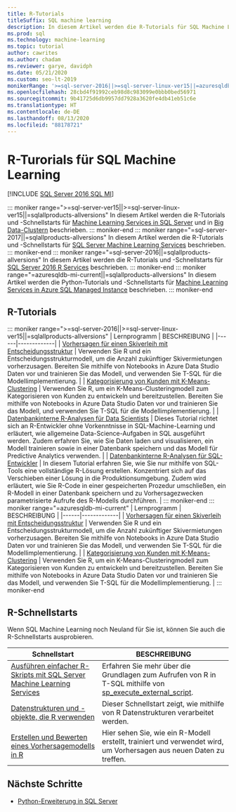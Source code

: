 ```yaml
---
title: R-Tutorials
titleSuffix: SQL machine learning
description: In diesem Artikel werden die R-Tutorials für SQL Machine Learning aufgeführt. Erfahren Sie, wie Sie Skripts ausführen und Machine Learning-Modelle erstellen.
ms.prod: sql
ms.technology: machine-learning
ms.topic: tutorial
author: cawrites
ms.author: chadam
ms.reviewer: garye, davidph
ms.date: 05/21/2020
ms.custom: seo-lt-2019
monikerRange: '>=sql-server-2016||>=sql-server-linux-ver15||=azuresqldb-mi-current||=sqlallproducts-allversions'
ms.openlocfilehash: 28cbd4f91992ceb98d8c983099e0bbb0bed56971
ms.sourcegitcommit: 9b41725d6db9957dd7928a3620fe4db41eb51c6e
ms.translationtype: HT
ms.contentlocale: de-DE
ms.lasthandoff: 08/13/2020
ms.locfileid: "88178721"
---
```

# <a name="r-tutorials-for-sql-machine-learning"></a>R-Turorials für SQL Machine Learning
[!INCLUDE [SQL Server 2016 SQL MI](../../includes/applies-to-version/sqlserver2016-asdbmi.md)]

::: moniker range=">=sql-server-ver15||>=sql-server-linux-ver15||=sqlallproducts-allversions"
In diesem Artikel werden die R-Tutorials und -Schnellstarts für [Machine Learning Services in SQL Server](../sql-server-machine-learning-services.md) und in [Big Data-Clustern](../../big-data-cluster/machine-learning-services.md) beschrieben.
::: moniker-end
::: moniker range="=sql-server-2017||=sqlallproducts-allversions"
In diesem Artikel werden die R-Tutorials und -Schnellstarts für [SQL Server Machine Learning Services](../sql-server-machine-learning-services.md) beschrieben.
::: moniker-end
::: moniker range="=sql-server-2016||=sqlallproducts-allversions"
In diesem Artikel werden die R-Tutorials und -Schnellstarts für [SQL Server 2016 R Services](../r/sql-server-r-services.md) beschrieben.
::: moniker-end
::: moniker range="=azuresqldb-mi-current||=sqlallproducts-allversions"
In diesem Artikel werden die Python-Tutorials und -Schnellstarts für [Machine Learning Services in Azure SQL Managed Instance](/azure/azure-sql/managed-instance/machine-learning-services-overview) beschrieben.
::: moniker-end

<a name="bkmk_sqltutorials"></a>

## <a name="r-tutorials"></a>R-Tutorials

::: moniker range=">=sql-server-2016||>=sql-server-linux-ver15||=sqlallproducts-allversions"
| Lernprogramm | BESCHREIBUNG |
|------|-------------|
| [Vorhersagen für einen Skiverleih mit Entscheidungsstruktur](r-predictive-model-introduction.md) | Verwenden Sie R und ein Entscheidungsstrukturmodell, um die Anzahl zukünftiger Skivermietungen vorherzusagen. Bereiten Sie mithilfe von Notebooks in Azure Data Studio Daten vor und trainieren Sie das Modell, und verwenden Sie T-SQL für die Modellimplementierung. |
| [Kategorisierung von Kunden mit K-Means-Clustering](r-clustering-model-introduction.md) | Verwenden Sie R, um ein K-Means-Clusteringmodell zum Kategorisieren von Kunden zu entwickeln und bereitzustellen. Bereiten Sie mithilfe von Notebooks in Azure Data Studio Daten vor und trainieren Sie das Modell, und verwenden Sie T-SQL für die Modellimplementierung. |
| [Datenbankinterne R-Analysen für Data Scientists](../tutorials/walkthrough-data-science-end-to-end-walkthrough.md) | Dieses Tutorial richtet sich an R-Entwickler ohne Vorkenntnisse in SQL-Machine-Learning und erläutert, wie allgemeine Data-Science-Aufgaben in SQL ausgeführt werden. Zudem erfahren Sie, wie Sie Daten laden und visualisieren, ein Modell trainieren sowie in einer Datenbank speichern und das Modell für Predictive Analytics verwenden. |
| [Datenbankinterne R-Analysen für SQL-Entwickler](../tutorials/r-taxi-classification-introduction.md) | In diesem Tutorial erfahren Sie, wie Sie nur mithilfe von SQL-Tools eine vollständige R-Lösung erstellen. Konzentriert sich auf das Verschieben einer Lösung in die Produktionsumgebung. Zudem wird erläutert, wie Sie R-Code in einer gespeicherten Prozedur umschließen, ein R-Modell in einer Datenbank speichern und zu Vorhersagezwecken parametrisierte Aufrufe des R-Modells durchführen. |
::: moniker-end
::: moniker range="=azuresqldb-mi-current"
| Lernprogramm | BESCHREIBUNG |
|------|-------------|
| [Vorhersagen für einen Skiverleih mit Entscheidungsstruktur](r-predictive-model-introduction.md) | Verwenden Sie R und ein Entscheidungsstrukturmodell, um die Anzahl zukünftiger Skivermietungen vorherzusagen. Bereiten Sie mithilfe von Notebooks in Azure Data Studio Daten vor und trainieren Sie das Modell, und verwenden Sie T-SQL für die Modellimplementierung. |
| [Kategorisierung von Kunden mit K-Means-Clustering](r-clustering-model-introduction.md) | Verwenden Sie R, um ein K-Means-Clusteringmodell zum Kategorisieren von Kunden zu entwickeln und bereitzustellen. Bereiten Sie mithilfe von Notebooks in Azure Data Studio Daten vor und trainieren Sie das Modell, und verwenden Sie T-SQL für die Modellimplementierung. |
::: moniker-end

## <a name="r-quickstarts"></a>R-Schnellstarts

Wenn SQL Machine Learning noch Neuland für Sie ist, können Sie auch die R-Schnellstarts ausprobieren.

| Schnellstart | BESCHREIBUNG |
|-|-|
| [Ausführen einfacher R-Skripts mit SQL Server Machine Learning Services](quickstart-r-create-script.md) | Erfahren Sie mehr über die Grundlagen zum Aufrufen von R in T-SQL mithilfe von [sp_execute_external_script](../../relational-databases/system-stored-procedures/sp-execute-external-script-transact-sql.md). |
| [Datenstrukturen und -objekte, die R verwenden](quickstart-r-data-types-and-objects.md) | Dieser Schnellstart zeigt, wie mithilfe von R Datenstrukturen verarbeitet werden. |
| [Erstellen und Bewerten eines Vorhersagemodells in R](quickstart-r-data-types-and-objects.md) | Hier sehen Sie, wie ein R-Modell erstellt, trainiert und verwendet wird, um Vorhersagen aus neuen Daten zu treffen. |

## <a name="next-steps"></a>Nächste Schritte

+ [Python-Erweiterung in SQL Server](../concepts/extension-r.md)

